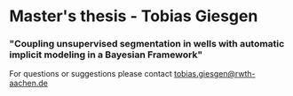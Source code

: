 # Master's thesis - Tobias Giesgen

### "Coupling unsupervised segmentation in wells with automatic implicit modeling in a Bayesian Framework"

For questions or suggestions please contact tobias.giesgen@rwth-aachen.de
